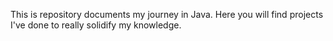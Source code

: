 This is repository documents my journey in Java. Here you will find projects I've done to really solidify my knowledge. 
